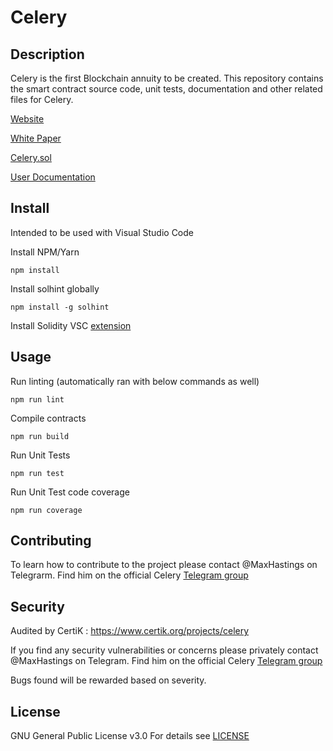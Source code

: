# Celery

## Description

Celery is the first Blockchain annuity to be created. This repository contains the smart contract source code, unit tests, documentation and other related files for Celery.

[Website](https://celery.cash)

[White Paper](https://celery.cash/whitepaper.pdf)

[Celery.sol](/contracts/Celery.sol)

[User Documentation](/docs/User%20Documentation.md)

## Install

Intended to be used with Visual Studio Code

Install NPM/Yarn
```
npm install
```

Install solhint globally
```
npm install -g solhint
```

Install Solidity VSC [extension](https://marketplace.visualstudio.com/items?itemName=JuanBlanco.solidity)

## Usage

Run linting (automatically ran with below commands as well)

```shell
npm run lint
```

Compile contracts

```shell
npm run build
```

Run Unit Tests

```shell
npm run test
```

Run Unit Test code coverage

```shell
npm run coverage
```

## Contributing

To learn how to contribute to the project please contact @MaxHastings on Telegrarm. Find him on the official Celery [Telegram group](https://t.me/celeryToken)

## Security

Audited by CertiK : https://www.certik.org/projects/celery

If you find any security vulnerabilities or concerns please privately contact @MaxHastings on Telegram. Find him on the official Celery [Telegram group](https://t.me/celeryToken)

Bugs found will be rewarded based on severity.

## License

GNU General Public License v3.0
For details see [LICENSE](/LICENSE)
